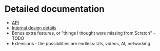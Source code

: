 # Detailed documentation
* [API](api.md)
* [Internal design details](internals.md)
* Bonus extra features, or "things I thought were missing from Scratch" - TODO
* Extensions - the possibilities are endless: UIs, videos, AI, networking